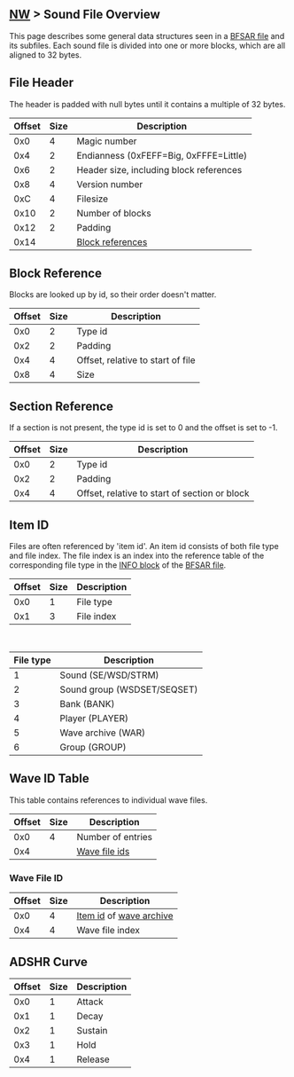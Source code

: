## [NW](/formats.md#nw) > Sound File Overview

This page describes some general data structures seen in a [BFSAR file](./bfsar.md) and its subfiles. Each sound file is divided into one or more blocks, which are all aligned to 32 bytes.

## File Header
The header is padded with null bytes until it contains a multiple of 32 bytes.

| Offset | Size | Description |
| --- | --- | --- |
| 0x0 | 4 | Magic number |
| 0x4 | 2 | Endianness (0xFEFF=Big, 0xFFFE=Little) |
| 0x6 | 2 | Header size, including block references |
| 0x8 | 4 | Version number |
| 0xC | 4 | Filesize |
| 0x10 | 2 | Number of blocks |
| 0x12 | 2 | Padding |
| 0x14 | | [Block references](#block-reference) |

## Block Reference
Blocks are looked up by id, so their order doesn't matter.

| Offset | Size | Description |
| --- | --- | --- |
| 0x0 | 2 | Type id |
| 0x2 | 2 | Padding |
| 0x4 | 4 | Offset, relative to start of file |
| 0x8 | 4 | Size |

## Section Reference
If a section is not present, the type id is set to 0 and the offset is set to -1.

| Offset | Size | Description |
| --- | --- | --- |
| 0x0 | 2 | Type id |
| 0x2 | 2 | Padding |
| 0x4 | 4 | Offset, relative to start of section or block |

## Item ID
Files are often referenced by 'item id'. An item id consists of both file type and file index. The file index is an index into the reference table of the corresponding file type in the [INFO block](./bfsar.md#info-block) of the [BFSAR file](./bfsar.md).

| Offset | Size | Description |
| --- | --- | --- |
| 0x0 | 1 | File type |
| 0x1 | 3 | File index |

<br>

| File type | Description |
| --- | --- |
| 1 | Sound (SE/WSD/STRM) |
| 2 | Sound group (WSDSET/SEQSET) |
| 3 | Bank (BANK) |
| 4 | Player (PLAYER) |
| 5 | Wave archive (WAR) |
| 6 | Group (GROUP) |

## Wave ID Table
This table contains references to individual wave files.

| Offset | Size | Description |
| --- | --- | --- |
| 0x0 | 4 | Number of entries |
| 0x4 | | [Wave file ids](#wave-file-id) |

### Wave File ID
| Offset | Size | Description |
| --- | --- | --- |
| 0x0 | 4 | [Item id](#item-id) of [wave archive](./bfwar.md) |
| 0x4 | 4 | Wave file index |

## ADSHR Curve
| Offset | Size | Description |
| --- | --- | --- |
| 0x0 | 1 | Attack |
| 0x1 | 1 | Decay |
| 0x2 | 1 | Sustain |
| 0x3 | 1 | Hold |
| 0x4 | 1 | Release |
